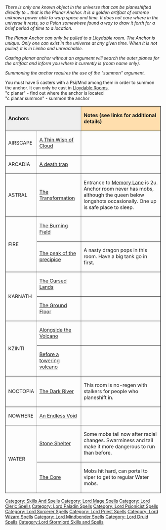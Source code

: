 *There is only one known object in the universe that can be planeshifted
directly to... that is the Planar Anchor. It is a golden artifact of
extreme unknown power able to warp space and time. It does not care
where in the universe it rests, so a Psion somewhere found a way to draw
it forth for a brief period of time to a location.*

*The Planar Anchor can only be pulled to a Lloydable room. The Anchor is
unique. Only one can exist in the universe at any given time. When it is
not pulled, it is in Limbo and unreachable.*

*Casting planar anchor without an argument will search the outer planes
for the artifact and inform you where it currently is (room name only).*

*Summoning the anchor requires the use of the "summon" argument.*

You must have 5 casters with a Psi/Mnd among them in order to summon the
anchor. It can only be cast in [Lloydable
Rooms](Lloydable_Rooms "wikilink").  
"c planar" - find out where the anchor is located  
"c planar summon" - summon the anchor

<table border=1>
<tr>
<td colspan=2 bgcolor=efefef>

<b>Anchors</b>

<td bgcolor=FFDEAD>

<b>Notes (see links for additional details)</b>

<tr>
<td>

AIRSCAPE

<td>

[A Thin Wisp of Cloud](A_Thin_Wisp_of_Cloud "wikilink")

<td>
<tr>
<td>

ARCADIA

<td>

[A death trap](A_death_trap "wikilink")

<td>
<tr>
<td>

ASTRAL  

<td>

[The Transformation](The_Transformation "wikilink")

<td>

Entrance to [Memory Lane](:Category:Memory_Lane "wikilink") is 2u.
Anchor room never has mobs, although the queen below longshots
occasionally. One up is safe place to sleep.

<tr>
<td rowspan=2>

FIRE

<td>

[The Burning Field](The_Burning_Field "wikilink")

<td>
<tr>
<td>

[The peak of the precipice](The_peak_of_the_precipice "wikilink")

<td>

A nasty dragon pops in this room. Have a big tank go in first.

<tr>
<td rowspan=2>

KARNATH

<td>

[The Cursed Lands](The_Cursed_Lands "wikilink")

<td>
<tr>
<td>

[The Ground Floor](The_Ground_Floor "wikilink")

<td>
<tr>
<td rowspan=2>

KZINTI  

<td>

[Alongside the Volcano](Alongside_the_Volcano "wikilink")

<td>
<tr>
<td>

[Before a towering volcano](Before_a_towering_volcano "wikilink")

<td>
<tr>
<td>

NOCTOPIA

<td>

[The Dark River](The_Dark_River "wikilink")

<td>

This room is no-regen with stalkers for people who planeshift in.

<tr>
<td>

NOWHERE  

<td>

[An Endless Void](An_Endless_Void "wikilink")

<td>
<tr>
<td rowspan=2>

WATER

<td>

[Stone Shelter](Stone_Shelter "wikilink")

<td>

Some mobs tail now after racial changes. Swarminess and tail make it
more dangerous to run than before.

<tr>
<td>

[The Core](The_Core "wikilink")

<td>

Mobs hit hard, can portal to viper to get to regular Water mobs.

</tr>
</table>

[Category: Skills And Spells](Category:_Skills_And_Spells "wikilink")
[Category: Lord Mage Spells](Category:_Lord_Mage_Spells "wikilink")
[Category: Lord Cleric Spells](Category:_Lord_Cleric_Spells "wikilink")
[Category: Lord Paladin
Spells](Category:_Lord_Paladin_Spells "wikilink") [Category: Lord
Psionicist Spells](Category:_Lord_Psionicist_Spells "wikilink")
[Category: Lord Sorcerer
Spells](Category:_Lord_Sorcerer_Spells "wikilink") [Category: Lord
Priest Spells](Category:_Lord_Priest_Spells "wikilink") [Category: Lord
Wizard Spells](Category:_Lord_Wizard_Spells "wikilink") [Category: Lord
Mindbender Spells](Category:_Lord_Mindbender_Spells "wikilink")
[Category: Lord Druid Spells](Category:_Lord_Druid_Spells "wikilink")
[Category:Lord Stormlord Skills and
Spells](Category:Lord_Stormlord_Skills_and_Spells "wikilink")
